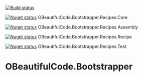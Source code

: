 [![Build status](https://ci.appveyor.com/api/projects/status/5fcqrw137uavya16?svg=true)](https://ci.appveyor.com/project/SurajGupta/obeautifulcode-bootstrapper)

[![Nuget status](https://img.shields.io/nuget/v/OBeautifulCode.Bootstrapper.Recipes.Core.svg)](https://www.nuget.org/packages/OBeautifulCode.Bootstrapper.Recipes.Core)  OBeautifulCode.Bootstrapper.Recipes.Core

[![Nuget status](https://img.shields.io/nuget/v/OBeautifulCode.Bootstrapper.Recipes.Assembly.svg)](https://www.nuget.org/packages/OBeautifulCode.Bootstrapper.Recipes.Assembly)  OBeautifulCode.Bootstrapper.Recipes.Assembly

[![Nuget status](https://img.shields.io/nuget/v/OBeautifulCode.Bootstrapper.Recipes.Recipe.svg)](https://www.nuget.org/packages/OBeautifulCode.Bootstrapper.Recipes.Recipe)  OBeautifulCode.Bootstrapper.Recipes.Recipe

[![Nuget status](https://img.shields.io/nuget/v/OBeautifulCode.Bootstrapper.Recipes.Test.svg)](https://www.nuget.org/packages/OBeautifulCode.Bootstrapper.Recipes.Test)  OBeautifulCode.Bootstrapper.Recipes.Test

# OBeautifulCode.Bootstrapper